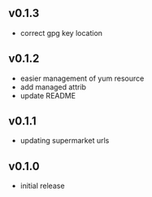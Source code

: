 ## v0.1.3
- correct gpg key location

## v0.1.2
- easier management of yum resource
- add managed attrib
- update README

## v0.1.1
- updating supermarket urls

## v0.1.0
- initial release
